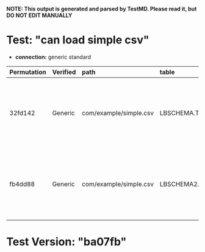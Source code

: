 **NOTE: This output is generated and parsed by TestMD. Please read it, but DO NOT EDIT MANUALLY**

# Test: "can load simple csv" #

- **connection:** generic standard

| Permutation | Verified | path                   | table                | OPERATIONS
| :---------- | :------- | :--------------------- | :------------------- | :------
| 32fd142     | Generic  | com/example/simple.csv | LBSCHEMA.TEST_TABLE  | **plan**: loadData(columns=[LoadDataColumn{dataType=VARCHAR, header=name}, LoadDataColumn{dataType=VARCHAR, header=username}, LoadDataColumn{dataType=INTEGER, header=age}], path=com/example/simple.csv, table=LBSCHEMA.TEST_TABLE)
| fb4dd88     | Generic  | com/example/simple.csv | LBSCHEMA2.TEST_TABLE | **plan**: loadData(columns=[LoadDataColumn{dataType=VARCHAR, header=name}, LoadDataColumn{dataType=VARCHAR, header=username}, LoadDataColumn{dataType=INTEGER, header=age}], path=com/example/simple.csv, table=LBSCHEMA2.TEST_TABLE)

# Test Version: "ba07fb" #